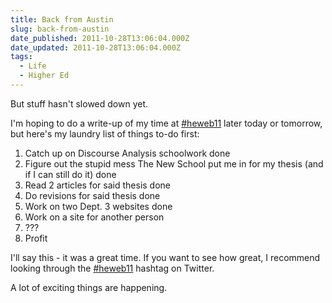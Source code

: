 ```yaml
---
title: Back from Austin
slug: back-from-austin
date_published: 2011-10-28T13:06:04.000Z
date_updated: 2011-10-28T13:06:04.000Z
tags:
  - Life
  - Higher Ed
---
```


But stuff hasn't slowed down yet.

I'm hoping to do a write-up of my time at [#heweb11](http://twitter.com/#!/search?q=%23heweb11) later today or tomorrow, but here's my laundry list of things to-do first:

1. Catch up on Discourse Analysis schoolwork done
2. Figure out the stupid mess The New School put me in for my thesis (and if I can still do it) done
3. Read 2 articles for said thesis done
4. Do revisions for said thesis done
5. Work on two Dept. 3 websites done
6. Work on a site for another person
7. ???
8. Profit

I'll say this - it was a great time. If you want to see how great, I recommend looking through the [#heweb11](https://twitter.com/#!/search?q=%23heweb11) hashtag on Twitter.

A lot of exciting things are happening.
